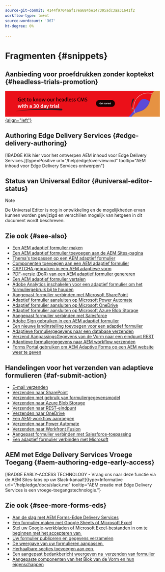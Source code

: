 ```yaml
---
source-git-commit: 4144f9704aaf17ea684be147395adc3aa31641f2
workflow-type: tm+mt
source-wordcount: '367'
ht-degree: 0%

---
```

# Fragmenten {#snippets}

## Aanbieding voor proefdrukken zonder koptekst {#headless-trials-promotion}

[![Ontdek onze headless CMS met proefversie van 30 dagen](./assets/aem-headless-trial-promo.png){align="left"}](https://commerce.adobe.com/business-trial/sign-up?items%5B0%5D%5Bid%5D=649A1AF5CBC5467A25E84F2561274821&amp;cli=headless_exl_banner_campaign&amp;co=US&amp;lang=en)

## Authoring Edge Delivery Services {#edge-delivery-authoring}

[!BADGE Klik hier voor het ontwerpen AEM inhoud voor Edge Delivery Services.]{type=Positive url="/help/edge/overview.md" tooltip="AEM inhoud voor Edge Delivery Services ontwerpen"}

## Status van Universal Editor {#universal-editor-status}

>[!NOTE]
>
>De Universal Editor is nog in ontwikkeling en de mogelijkheden ervan kunnen worden gewijzigd en verschillen mogelijk van hetgeen in dit document wordt beschreven.

## Zie ook {#see-also}

* [Een AEM adaptief formulier maken](/help/forms/creating-adaptive-form-core-components.md)
* [Een AEM adaptief formulier toevoegen aan de AEM Sites-pagina](/help/forms/create-or-add-an-adaptive-form-to-aem-sites-page.md)
* [Thema&#39;s toepassen op een AEM adaptief formulier](/help/forms/using-themes-in-core-components.md)
* [Componenten toevoegen aan een AEM adaptief formulier](https://experienceleague.adobe.com/docs/experience-manager-core-components/using/adaptive-forms/introduction.html#components)
* [CAPTCHA gebruiken in een AEM adaptieve vorm](/help/forms/captcha-adaptive-forms-core-components.md)
* [PDF-versie (DoR) van een AEM adaptief formulier genereren](/help/forms/generate-document-of-record-core-components.md)
* [Een AEM adaptief formulier vertalen](/help/forms/using-aem-translation-workflow-to-localize-adaptive-forms-core-components.md)
* [Adobe Analytics inschakelen voor een adaptief formulier om het formuliergebruik bij te houden](/help/forms/enable-adobe-analytics-adaptive-form-using-experience-cloud-setup-automation.md)
* [Aangepast formulier verbinden met Microsoft SharePoint](/help/forms/configure-submit-actions-core-components.md#submit-to-sharedrive)
* [Adaptief formulier aansluiten op Microsoft Power Automate](/help/forms/configure-submit-actions-core-components.md#microsoft-power-automate)
* [Adaptief formulier aansluiten op Microsoft OneDrive](/help/forms/configure-submit-actions-core-components.md#create-a-onedrive-configuration)
* [Adaptief formulier aansluiten op Microsoft Azure Blob Storage](/help/forms/configure-submit-actions-core-components.md#azure-blob-storage)
* [Aangepast formulier verbinden met Salesforce](/help/forms/oauth2-client-credentials-flow-for-server-to-server-integration.md)
* [Adobe Sign gebruiken in een AEM adaptief formulier](/help/forms/working-with-adobe-sign.md)
* [Een nieuwe landinstelling toevoegen voor een adaptief formulier](/help/forms/supporting-new-language-localization-core-components.md)
* [Adaptieve formuliergegevens naar een database verzenden](https://experienceleague.adobe.com/docs/experience-manager-cloud-service/content/forms/integrate/use-form-data-model/data-integration.html)
* [Verzend AanpassingsGegevens van de Vorm naar een eindpunt REST](/help/forms/configure-submit-actions-core-components.md#submit-to-rest-endpoint)
* [Adaptieve formuliergegevens naar AEM workflow verzenden](/help/forms/configure-submit-actions-core-components.md#invoke-an-aem-workflow)
* [Forms Portal gebruiken om AEM Adaptive Forms op een AEM website weer te geven](/help/forms/configure-forms-portal.md)

## Handelingen voor het verzenden van adaptieve formulieren {#af-submit-action}

* [E-mail verzenden](/help/forms/configure-submit-action-send-email.md)
* [Verzenden naar SharePoint](/help/forms/configure-submit-action-sharepoint.md)
* [Verzenden met gebruik van formuliergegevensmodel](/help/forms/using-form-data-model.md#write-submitted-adaptive-form-data-into-data-sources-write-af)
* [Verzenden naar Azure Blob Storage](/help/forms/configure-submit-action-azure-blob-storage.md)
* [Verzenden naar REST-eindpunt](/help/forms/configure-submit-action-restpoint.md)
* [Verzenden naar OneDrive](/help/forms/configure-submit-action-onedrive.md)
* [Een AEM-workflow aanroepen](/help/forms/configure-submit-action-workflow.md)
* [Verzenden naar Power Automate](/help/forms/forms-microsoft-power-automate-integration.md)
* [Verzenden naar Workfront Fusion](/help/forms/submit-adaptive-form-to-workfront-fusion.md)
* [Aangepast formulier verbinden met Salesforce-toepassing](/help/forms/oauth2-client-credentials-flow-for-server-to-server-integration.md)
* [Een adaptief formulier verbinden met Microsoft](/help/forms/ms-dynamics-odata-configuration.md)

## AEM met Edge Delivery Services Vroege Toegang {#aem-authoring-edge-early-access}

[!BADGE EARLY-ACCESS TECHNOLOGY - Vraag ons naar deze functie via de AEM Sites-labs op uw Slack-kanaal!]{type=Informative url="/help/edge/docs/slack.md" tooltip="AEM creatie met Edge Delivery Services is een vroege-toegangstechnologie."}

## Zie ook {#see-more-forms-eds}

* [Aan de slag met AEM Forms-Edge Delivery Services](/help/edge/docs/forms/tutorial.md)
* [Een formulier maken met Google Sheets of Microsoft Excel](/help/edge/docs/forms/create-forms.md)
* [Stel uw Google-werkbladen of Microsoft Excel-bestanden in om te beginnen met het accepteren van &#x200B;](/help/edge/docs/forms/submit-forms.md)
* [Uw formulier publiceren en gegevens verzamelen](/help/edge/docs/forms/publish-forms.md)
* [De weergave van uw formulieren aanpassen &#x200B;](/help/edge/docs/forms/style-theme-forms.md)
* [Herhaalbare secties toevoegen aan een &#x200B;](/help/edge/docs/forms/repeatable-forms.md)
* [Een aangepast bedankbericht weergeven na &#x200B; verzenden van formulier](/help/edge/docs/forms/thank-you-page-form.md)
* [Aangepaste componenten van het Blok van de Vorm en hun eigenschappen](/help/edge/docs/forms/form-components.md)

